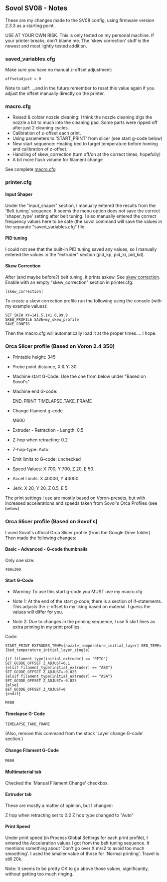## Sovol SV08 - Notes

These are my changes made to the SV08 config, using firmware version 2.3.3 as a starting point.

USE AT YOUR OWN RISK. This is only tested on my personal machine. If your printer breaks, don't blame me.
The 'skew correction' stuff is the newest and most lightly tested addition.

### saved_variables.cfg

Make sure you have no manual z-offset adjustment:

	offsetadjust = 0

Note to self: ...and in the future remember to reset this value again if you adjust the offset manually directly on the printer.

### macro.cfg

 * Raised & colder nozzle cleaning: I think the nozzle cleaning digs the nozzle a bit to much into the cleaning pad. Some parts were ripped off after just 2 cleaning cycles.
 * Calibration of z-offset each print.
 * Using parameters to 'START_PRINT' from slicer (see start g-code below)
 * New start sequence: Heating bed to target temperature before homing and calibration of z-offset.
 * Handling of skew_correction (turn off/on at the correct times, hopefully)
 * A bit more flush volume for filament change
 
 See complete [macro.cfg](macro.cfg)

### printer.cfg

#### Input Shaper

Under the "input_shaper" section, I manually entered the results from the 'Belt tuning' sequence. 
It seems the menu option does not save the correct 'shaper_type' setting after belt tuning. 
I also manually entered the correct frequency values here to be safe (the sovol command will save the values in the separate "saved_variables.cfg" file.

#### PID tuning

I could not see that the built-in PID tuning saved any values, so I manually entered the values in the "extruder" section (pid_kp, pid_ki, pid_kd).

#### Skew Correction

After (and maybe before?) belt tuning, it prints askew. See [skew correction](https://www.klipper3d.org/Skew_Correction.html).
Enable with an empty "skew_correction" section in printer.cfg:

	[skew_correction]

To create a skew correction profile run the following using the console (with my example values):

	SET_SKEW XY=141.5,141.0,99.9
	SKEW_PROFILE SAVE=my_skew_profile
	SAVE_CONFIG
	
Then the macro.cfg will automatically load it at the proper times.... I hope.

### Orca Slicer profile (Based on Voron 2.4 350)

 * Printable height: 345
 * Probe point distance, X & Y: 30
 * Machine start G-Code: Use the one from below under "Based on Sovol's"
 * Machine end G-code:

	END_PRINT
	TIMELAPSE_TAKE_FRAME
	
 * Change filament g-code

	M600
	
 * Extruder - Retraction - Length: 0.5
 * Z-hop when retracting: 0.2
 * Z-hop-type: Auto
 * Emit limits to G-code: unchecked
 * Speed Values: X 700, Y 700, Z 20, E 50. 
 * Accel Limits: X 40000, Y 40000
 * Jerk: X 20, Y 20, Z 0.5, E 5

The print settings I use are mostly based on Voron-presets, but with increased accelerations and speeds taken from Sovol's Orca Profiles (see below)


### Orca Slicer profile (Based on Sovol's)

I used Sovol's official Orca Slicer profile (from the Google Drive folder). Then made the following changes:

#### Basic - Advanced - G-code thumbnails

Only one size:

	400x300

#### Start G-Code

 * Warning: To use this start g-code you MUST use my macro.cfg

 * Note 1: At the end of the start g-code, there is a section of if-statements. This adjusts the z-offset to my liking based on material. I guess the values will differ for you.

 * Note 2: Due to changes in the priming sequence, I use 5 skirt lines as extra priming in my print profiles.

Code:

	START_PRINT EXTRUDER_TEMP=[nozzle_temperature_initial_layer] BED_TEMP=[bed_temperature_initial_layer_single]

	{if filament_type[initial_extruder] == "PETG"}
	SET_GCODE_OFFSET Z_ADJUST=0.1
	{elsif filament_type[initial_extruder] == "ABS"}
	SET_GCODE_OFFSET Z_ADJUST=-0.025
	{elsif filament_type[initial_extruder] == "ASA"}
	SET_GCODE_OFFSET Z_ADJUST=-0.025
	{else}
	SET_GCODE_OFFSET Z_ADJUST=0
	{endif}

	M400


#### Timelapse G-Code

	TIMELAPSE_TAKE_FRAME

(Also, remove this command from the stock 'Layer change G-code' section.)

#### Change Filament G-Code

	M600

#### Multimaterial tab

Checked the 'Manual Filament Change' checkbox.

#### Extruder tab

These are mostly a matter of opinion, but I changed:

Z hop when retracting set to 0.2
Z hop type changed to "Auto"

#### Print Speed

Under print speed (in Process Global Settings for each print profile), I entered the Acceleration values I got from the belt tuning sequence. 
It mentions something about 'Don't go over X m/s2 to avoid too much smoothing'. 
I used the smaller value of those for 'Normal printing'. Travel is still 20k.

Note: It seems to be pretty OK to go above those values, significantly, without getting too much ringing.
